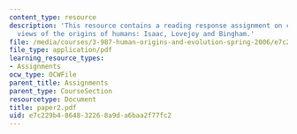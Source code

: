 ```yaml
---
content_type: resource
description: 'This resource contains a reading response assignment on contrasting
  views of the origins of humans: Isaac, Lovejoy and Bingham.'
file: /media/courses/3-987-human-origins-and-evolution-spring-2006/e7c229b4864832268a9da6baa2f77fc2_paper2.pdf
file_type: application/pdf
learning_resource_types:
- Assignments
ocw_type: OCWFile
parent_title: Assignments
parent_type: CourseSection
resourcetype: Document
title: paper2.pdf
uid: e7c229b4-8648-3226-8a9d-a6baa2f77fc2
---
```

